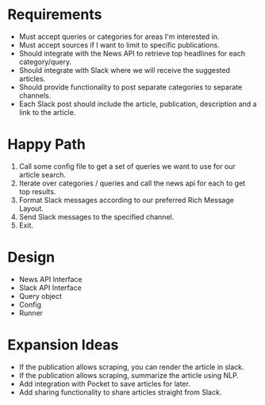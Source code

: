# Requirements

 * Must accept queries or categories for areas I'm interested in.
 * Must accept sources if I want to limit to specific publications.
 * Should integrate with the News API to retrieve top headlines for each category/query.
 * Should integrate with Slack where we will receive the suggested articles.
 * Should provide functionality to post separate categories to separate channels.
 * Each Slack post should include the article, publication, description and a link to the article.

# Happy Path

 1. Call some config file to get a set of queries we want to use for our article search.
 2. Iterate over categories / queries and call the news api for each to get top results.
 3. Format Slack messages according to our preferred Rich Message Layout.
 4. Send Slack messages to the specified channel.
 5. Exit.

# Design

 * News API Interface
 * Slack API Interface
 * Query object
 * Config
 * Runner

# Expansion Ideas

 * If the publication allows scraping, you can render the article in slack.
 * If the publication allows scraping, summarize the article using NLP.
 * Add integration with Pocket to save articles for later.
 * Add sharing functionality to share articles straight from Slack.
